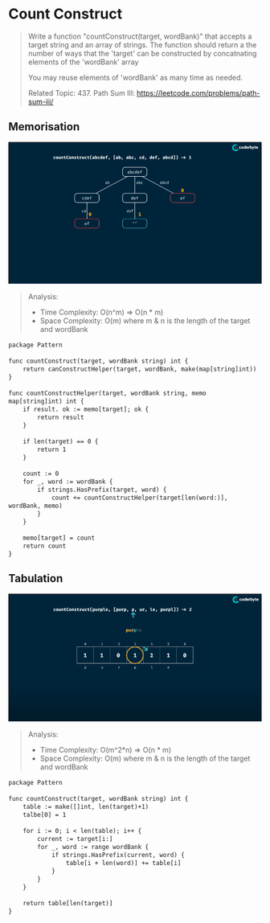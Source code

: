# Count Construct
> Write a function "countConstruct(target, wordBank)" that accepts a target string and an array of strings.
> The function should return a the number of ways that the 'target' can be constructed by concatnating elements of the 'wordBank' array
> 
> You may reuse elements of 'wordBank' as many time as needed.
>
> Related Topic: 437. Path Sum III: https://leetcode.com/problems/path-sum-iii/

## Memorisation
![Count Construct - Memorisation](../pics/countConstruct-Memorisation.png)
> Analysis:
> - Time Complexity: O(n^m) => O(n * m)
> - Space Complexity: O(m)
> where m & n is the length of the target and wordBank
```Golang
package Pattern

func countConstruct(target, wordBank string) int {
    return canConstructHelper(target, wordBank, make(map[string]int))
}

func countConstructHelper(target, wordBank string, memo map[string]int) int {
    if result. ok := memo[target]; ok {
        return result
    }
    
    if len(target) == 0 {
        return 1
    }

    count := 0
    for _, word := wordBank {
        if strings.HasPrefix(target, word) {
            count += countConstructHelper(target[len(word:)], wordBank, memo)
        }
    }

    memo[target] = count
    return count
}
```

## Tabulation
![Count Construct - Tabulation](../pics/countConstruct-Tabulation.png)
> Analysis:
> - Time Complexity: O(m^2*n) => O(n * m)
> - Space Complexity: O(m)
> where m & n is the length of the target and wordBank
```Golang
package Pattern

func countConstruct(target, wordBank string) int {
    table := make([]int, len(target)+1)
    talbe[0] = 1

    for i := 0; i < len(table); i++ {
        current := target[i:]
        for _, word := range wordBank {
            if strings.HasPrefix(current, word) {
                table[i + len(word)] += table[i]
            }
        }
    }

    return table[len(target)]
}
```